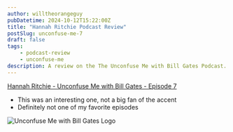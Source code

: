 ```yaml
---
author: willtheorangeguy
pubDatetime: 2024-10-12T15:22:00Z
title: "Hannah Ritchie Podcast Review"
postSlug: unconfuse-me-7
draft: false
tags:
    - podcast-review
    - unconfuse-me
description: A review on the The Unconfuse Me with Bill Gates Podcast.
---
```


[Hannah Ritchie - Unconfuse Me with Bill Gates - Episode 7](https://www.gatesnotes.com/Podcast#:~:text=Gates%20%2D%20Episode%C2%A07-,Hannah%20Ritchie,-2/1/2024)

-   This was an interesting one, not a big fan of the accent
-   Definitely not one of my favorite episodes

![Unconfuse Me with Bill Gates Logo](https://is1-ssl.mzstatic.com/image/thumb/Podcasts116/v4/cb/35/76/cb357676-ac2b-cd5a-5724-6ba92cb4b350/mza_5160750265349196509.png/300x300bb.webp)
